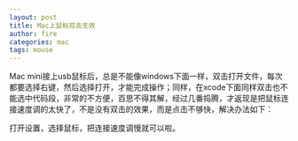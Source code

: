 ```yaml
---
layout: post
title: Mac上鼠标双击无效
author: fire
categories: mac 
tags: mouse
---
```


Mac mini接上usb鼠标后，总是不能像windows下面一样，双击打开文件，每次都要选择右键，然后选择打开，才能完成操作；同样，在xcode下面同样双击也不能选中代码段，非常的不方便，百思不得其解，经过几番捣腾，才返现是把鼠标连接速度调的太快了，不是没有双击的效果，而是点击不够快，解决办法如下：

打开设置，选择鼠标，把连接速度调慢就可以啦。
